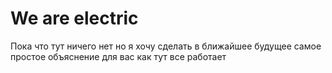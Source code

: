 # We are electric
Пока что тут ничего нет но я хочу сделать в ближайшее будущее самое простое объяснение для вас как тут все работает

